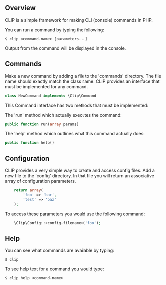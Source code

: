 ## Overview

CLIP is a simple framework for making CLI (console) commands in PHP.

You can run a command by typing the following:

    $ clip <command-name> [parameters...]

Output from the command will be displayed in the console.


## Commands

Make a new command by adding a file to the 'commands' directory. The file name should exactly match the class name.
CLIP provides an interface that must be implemented for any command.
```php
class NewCommand implements \Clip\Command
```
This Command interface has two methods that must be implemented:

The 'run' method which actually executes the command:
```php
public function run(array params)
```
The 'help' method which outlines what this command actually does:
```php
public function help()
```

## Configuration

CLIP provides a very simple way to create and access config files. Add a new file to the 'config' directory.
In that file you will return an associative array of configuration parameters.
```php
    return array(
        'foo' => 'bar',
        'test' => 'baz'
    );
```
To access these parameters you would use the following command:
```php
    \Clip\Config::<config-filename>('foo');
```

## Help

You can see what commands are available by typing:

    $ clip

To see help text for a command you would type:

    $ clip help <command-name>
